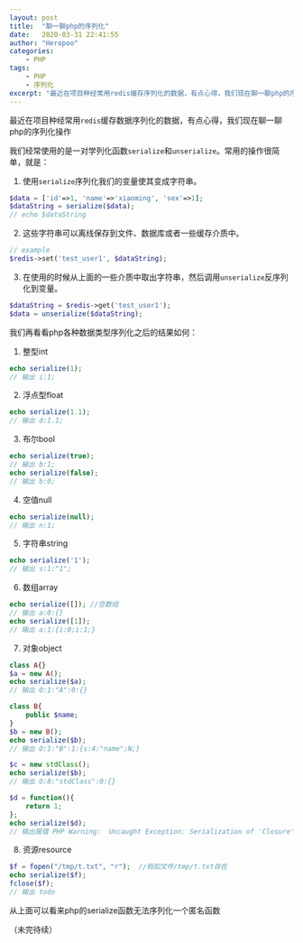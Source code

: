 ```yaml
---
layout: post
title:  "聊一聊php的序列化"
date:   2020-03-31 22:41:55
author: "Heropoo"
categories: 
    - PHP
tags:
    - PHP
    - 序列化
excerpt: "最近在项目种经常用redis缓存序列化的数据，有点心得，我们现在聊一聊php的序列化操作"
---
```

最近在项目种经常用`redis`缓存数据序列化的数据，有点心得，我们现在聊一聊php的序列化操作

我们经常使用的是一对学列化函数`serialize`和`unserialize`。常用的操作很简单，就是：

1. 使用`serialize`序列化我们的变量使其变成字符串。
```php
$data = ['id'=>1, 'name'=>'xiaoming', 'sex'=>1];
$dataString = serialize($data);
// echo $dataString
```

2. 这些字符串可以离线保存到文件、数据库或者一些缓存介质中。
```php
// example
$redis->set('test_user1', $dataString);
```

3. 在使用的时候从上面的一些介质中取出字符串，然后调用`unserialize`反序列化到变量。
```php
$dataString = $redis->get('test_user1');
$data = unserialize($dataString);
```

我们再看看php各种数据类型序列化之后的结果如何：
1. 整型int
```php
echo serialize(1);
// 输出 i:1;
```

2. 浮点型float
```php
echo serialize(1.1);
// 输出 d:1.1;
```

3. 布尔bool
```php
echo serialize(true);
// 输出 b:1;
echo serialize(false);
// 输出 b:0;
```

4. 空值null
```php
echo serialize(null);
// 输出 n:1;
```

5. 字符串string
```php
echo serialize('1');
// 输出 s:1:"1";
```

6. 数组array
```php
echo serialize([]); //空数组
// 输出 a:0:{}
echo serialize([1]);
// 输出 a:1:{i:0;i:1;}
```

7. 对象object

```php
class A{}
$a = new A();
echo serialize($a);
// 输出 O:1:"A":0:{}

class B{
	public $name;
}
$b = new B();
echo serialize($b);
// 输出 O:1:"B":1:{s:4:"name";N;}

$c = new stdClass();
echo serialize($b);
// 输出 O:8:"stdClass":0:{}

$d = function(){
	return 1;
};
echo serialize($d);
// 输出报错 PHP Warning:  Uncaught Exception: Serialization of 'Closure' is not allowed
```

8. 资源resource

```php
$f = fopen("/tmp/t.txt", "r");  //假如文件/tmp/t.txt存在
echo serialize($f);
fclose($f);
// 输出 todo
```

从上面可以看来php的serialize函数无法序列化一个匿名函数

（未完待续）
